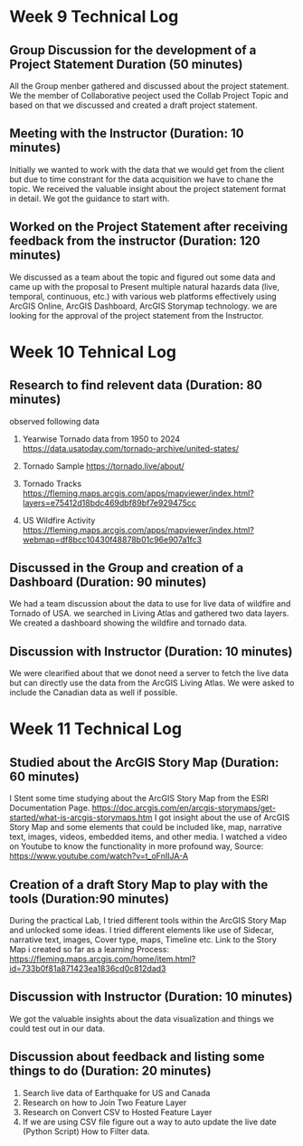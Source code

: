 # Week 9 Technical Log                  
## Group Discussion for the development of a Project Statement    Duration (50 minutes)
All the Group menber gathered and discussed about the project statement. We the member of 
Collaborative peoject used the Collab Project Topic and based on that we discussed and 
created a draft project statement.
## Meeting with the Instructor                                    (Duration: 10 minutes)
Initially we wanted to work with the data that we would get from the client but due to time constrant for the 
data acquisition we have to chane the topic. We received the valuable insight about the project statement
format in detail. We got the guidance to start with.
## Worked on the Project Statement after receiving feedback from the instructor   (Duration: 120 minutes)
We discussed as a team about the topic and figured out some data and came up with the proposal to 
Present multiple natural hazards data (live, temporal, continuous, etc.) with various web platforms effectively using
ArcGIS Online, ArcGIS Dashboard, ArcGIS Storymap technology. we are looking for the approval of the project statement
from the Instructor.

# Week 10 Tehnical Log            
## Research to find relevent data    (Duration: 80 minutes)
observed following data
1. Yearwise Tornado data from 1950 to 2024
https://data.usatoday.com/tornado-archive/united-states/

2. Tornado Sample
https://tornado.live/about/

3. Tornado Tracks 
https://fleming.maps.arcgis.com/apps/mapviewer/index.html?layers=e75412d18bdc469dbf89bf7e929475cc

4. US Wildfire Activity
https://fleming.maps.arcgis.com/apps/mapviewer/index.html?webmap=df8bcc10430f48878b01c96e907a1fc3

## Discussed in the Group and creation of a Dashboard    (Duration: 90 minutes)
We had a team discussion about the data to use for live data of 
wildfire and Tornado of USA. we searched in Living Atlas and gathered two data layers.
We created a dashboard showing the wildfire and tornado data.

## Discussion with Instructor        (Duration: 10 minutes)
We were clearified about that we donot need a server to fetch the live data
but can directly use the data from the ArcGIS Living Atlas.
We were asked to include the Canadian data as well if possible.

# Week 11 Technical Log          
## Studied about the ArcGIS Story Map    (Duration: 60 minutes)
I Stent some time studying about the ArcGIS Story Map from the ESRI Documentation Page.
https://doc.arcgis.com/en/arcgis-storymaps/get-started/what-is-arcgis-storymaps.htm
I got insight about the use of ArcGIS Story Map and some elements that could be included like, map, narrative text, images, videos, embedded items, and other media.
I watched a video on Youtube to know the functionality in more profound way, Source: 
https://www.youtube.com/watch?v=t_oFnIIJA-A

## Creation of a draft Story Map to play with the tools    (Duration:90 minutes)
During the practical Lab, I tried different tools within the ArcGIS Story Map and 
unlocked some ideas. I tried different elements like use of Sidecar, narrative text, images, Cover type, maps, Timeline etc.
Link to the Story Map i created so far as a learning Process: 
https://fleming.maps.arcgis.com/home/item.html?id=733b0f81a871423ea1836cd0c812dad3

## Discussion with Instructor      (Duration: 10 minutes)
We got the valuable insights about the data visualization and things we 
could test out in our data.

## Discussion about feedback and listing some things to do    (Duration: 20 minutes)
1. Search live data of Earthquake for US and Canada
2. Research on how to Join Two Feature Layer
3. Research on Convert CSV to Hosted Feature Layer
4. If we are using CSV file figure out a way to auto update the live date (Python Script)
How to Filter data.




